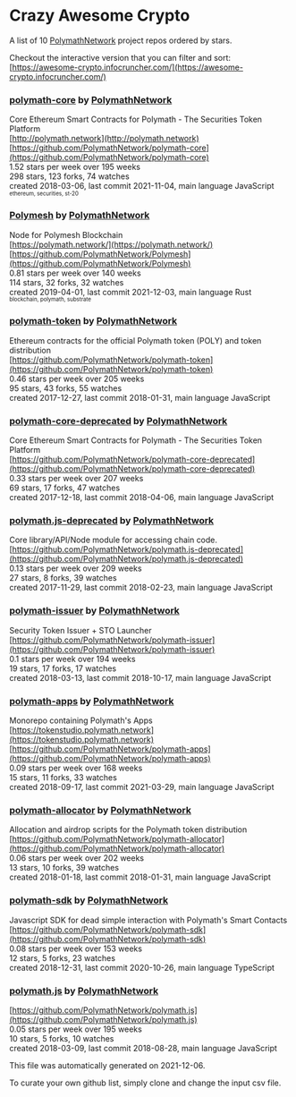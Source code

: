 # Crazy Awesome Crypto
A list of 10 [PolymathNetwork](https://github.com/PolymathNetwork) project repos ordered by stars.  

Checkout the interactive version that you can filter and sort: 
[https://awesome-crypto.infocruncher.com/](https://awesome-crypto.infocruncher.com/)  


### [polymath-core](https://github.com/PolymathNetwork/polymath-core) by [PolymathNetwork](https://github.com/PolymathNetwork)  
Core Ethereum Smart Contracts for Polymath - The Securities Token Platform  
[http://polymath.network](http://polymath.network)  
[https://github.com/PolymathNetwork/polymath-core](https://github.com/PolymathNetwork/polymath-core)  
1.52 stars per week over 195 weeks  
298 stars, 123 forks, 74 watches  
created 2018-03-06, last commit 2021-11-04, main language JavaScript  
<sub><sup>ethereum, securities, st-20</sup></sub>


### [Polymesh](https://github.com/PolymathNetwork/Polymesh) by [PolymathNetwork](https://github.com/PolymathNetwork)  
Node for Polymesh Blockchain  
[https://polymath.network/](https://polymath.network/)  
[https://github.com/PolymathNetwork/Polymesh](https://github.com/PolymathNetwork/Polymesh)  
0.81 stars per week over 140 weeks  
114 stars, 32 forks, 32 watches  
created 2019-04-01, last commit 2021-12-03, main language Rust  
<sub><sup>blockchain, polymath, substrate</sup></sub>


### [polymath-token](https://github.com/PolymathNetwork/polymath-token) by [PolymathNetwork](https://github.com/PolymathNetwork)  
Ethereum contracts for the official Polymath token (POLY) and token distribution  
[https://github.com/PolymathNetwork/polymath-token](https://github.com/PolymathNetwork/polymath-token)  
0.46 stars per week over 205 weeks  
95 stars, 43 forks, 55 watches  
created 2017-12-27, last commit 2018-01-31, main language JavaScript  


### [polymath-core-deprecated](https://github.com/PolymathNetwork/polymath-core-deprecated) by [PolymathNetwork](https://github.com/PolymathNetwork)  
Core Ethereum Smart Contracts for Polymath - The Securities Token Platform  
[https://github.com/PolymathNetwork/polymath-core-deprecated](https://github.com/PolymathNetwork/polymath-core-deprecated)  
0.33 stars per week over 207 weeks  
69 stars, 17 forks, 47 watches  
created 2017-12-18, last commit 2018-04-06, main language JavaScript  


### [polymath.js-deprecated](https://github.com/PolymathNetwork/polymath.js-deprecated) by [PolymathNetwork](https://github.com/PolymathNetwork)  
Core library/API/Node module for accessing chain code.  
[https://github.com/PolymathNetwork/polymath.js-deprecated](https://github.com/PolymathNetwork/polymath.js-deprecated)  
0.13 stars per week over 209 weeks  
27 stars, 8 forks, 39 watches  
created 2017-11-29, last commit 2018-02-23, main language JavaScript  


### [polymath-issuer](https://github.com/PolymathNetwork/polymath-issuer) by [PolymathNetwork](https://github.com/PolymathNetwork)  
Security Token Issuer + STO Launcher  
[https://github.com/PolymathNetwork/polymath-issuer](https://github.com/PolymathNetwork/polymath-issuer)  
0.1 stars per week over 194 weeks  
19 stars, 17 forks, 17 watches  
created 2018-03-13, last commit 2018-10-17, main language JavaScript  


### [polymath-apps](https://github.com/PolymathNetwork/polymath-apps) by [PolymathNetwork](https://github.com/PolymathNetwork)  
Monorepo containing Polymath's Apps  
[https://tokenstudio.polymath.network](https://tokenstudio.polymath.network)  
[https://github.com/PolymathNetwork/polymath-apps](https://github.com/PolymathNetwork/polymath-apps)  
0.09 stars per week over 168 weeks  
15 stars, 11 forks, 33 watches  
created 2018-09-17, last commit 2021-03-29, main language JavaScript  


### [polymath-allocator](https://github.com/PolymathNetwork/polymath-allocator) by [PolymathNetwork](https://github.com/PolymathNetwork)  
Allocation and airdrop scripts for the Polymath token distribution  
[https://github.com/PolymathNetwork/polymath-allocator](https://github.com/PolymathNetwork/polymath-allocator)  
0.06 stars per week over 202 weeks  
13 stars, 10 forks, 39 watches  
created 2018-01-18, last commit 2018-01-31, main language JavaScript  


### [polymath-sdk](https://github.com/PolymathNetwork/polymath-sdk) by [PolymathNetwork](https://github.com/PolymathNetwork)  
Javascript SDK for dead simple interaction with Polymath's Smart Contacts  
[https://github.com/PolymathNetwork/polymath-sdk](https://github.com/PolymathNetwork/polymath-sdk)  
0.08 stars per week over 153 weeks  
12 stars, 5 forks, 23 watches  
created 2018-12-31, last commit 2020-10-26, main language TypeScript  


### [polymath.js](https://github.com/PolymathNetwork/polymath.js) by [PolymathNetwork](https://github.com/PolymathNetwork)  
  
[https://github.com/PolymathNetwork/polymath.js](https://github.com/PolymathNetwork/polymath.js)  
0.05 stars per week over 195 weeks  
10 stars, 5 forks, 10 watches  
created 2018-03-09, last commit 2018-08-28, main language JavaScript  


This file was automatically generated on 2021-12-06.  

To curate your own github list, simply clone and change the input csv file.  